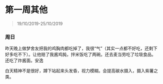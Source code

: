 # 第一周其他

> 19/10/2019-25/10/2019

### 周日

昨天晚上做梦舍友把我的鸡胸肉都吃掉了，我很“气”（其实一点都不好吃，还剩下好多吃不下）。让他赔了我酱鸡肫，拌米饭吃了两碗。还去麦当劳吃了垃圾食品。还吃了炸酱面。安逸

白天精神不是很好，蹲下站起来头发昏，视力模糊。会提高碳水摄入，摄入紫薯之类。

